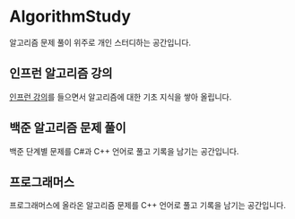 # AlgorithmStudy
알고리즘 문제 풀이 위주로 개인 스터디하는 공간입니다.

## 인프런 알고리즘 강의
[인프런 강의](https://www.inflearn.com/course/%EC%96%B8%EB%A6%AC%EC%96%BC-3d-mmorpg-3)를 들으면서 알고리즘에 대한 기초 지식을 쌓아 올립니다.

## 백준 알고리즘 문제 풀이
백준 단계별 문제를 C#과 C++ 언어로 풀고 기록을 남기는 공간입니다.

## 프로그래머스 
프로그래머스에 올라온 알고리즘 문제를 C++ 언어로 풀고 기록을 남기는 공간입니다.